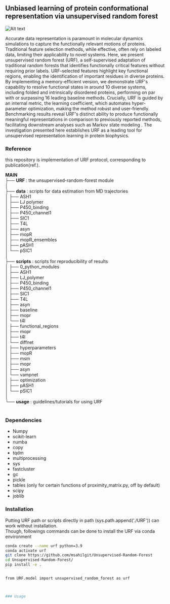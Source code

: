 ## Unbiased learning of protein conformational representation via unsupervised random forest

![Alt text](urf.png)

Accurate data representation is paramount in molecular dynamics simulations to capture the functionally relevant motions of proteins. Traditional feature selection methods, while effective, often rely on labeled data, limiting their applicability to novel systems. Here, we present unsupervised random forest (URF), a self-supervised adaptation of traditional random forests that identifies functionally critical features without requiring prior labels. URF-selected features highlight key functional regions, enabling the identification of important residues in diverse proteins. By implementing a memory-efficient version, we demonstrate URF's capability to resolve functional states in around 10 diverse systems, including folded and intrinsically disordered proteins, performing on par with or surpassing 16 leading baseline methods. Crucially, URF is guided by an internal metric, the learning coefficient, which automates hyper-parameter optimization, making the method robust and user-friendly. Benchmarking results reveal URF's distinct ability to produce functionally meaningful representations in comparison to previously reported methods, facilitating downstream analyses such as Markov state modeling . The investigation presented here establishes URF as a leading tool for unsupervised representation learning in protein biophysics.

### Reference
this repository is implementation of URF protocol, corresponding to publication(ref.).

**MAIN** <br>
 ├── **URF** : the unsupervised-random-forest module<br>
 │ <br>
 ├── **data** : scripts for data estimation from MD trajectories <br>
 │     ├── ASH1 <br>
 │     ├── LJ polymer <br>
 │     ├── P450_binding <br>
 │     ├── P450_channel1 <br>
 │     ├── SIC1 <br>
 │     ├── T4L <br>
 │     ├── asyn <br>
 │     ├── mopR <br>
 │     ├── mopR_ensembles <br>
 │     ├── pASH1 <br>
 │     └── pSIC1 <br>
 │ <br>
 ├── **scripts** : scripts for reproducibility of results <br>
 │     ├── 0_python_modules <br>
 │     ├── ASH1 <br>
 │     ├── LJ_polymer <br>
 │     ├── P450_binding <br>
 │     ├── P450_channel1 <br>
 │     ├── SIC1 <br>
 │     ├── T4L <br>
 │     ├── asyn <br>
 │     ├── baseline <br>
 │           ├── mopr    <br>
 │           └── t4l <br>
 │     ├── functional_regions <br>
 │           ├── mopr <br>
 │           ├── t4l <br>
 │           └── diffnet <br>
 │     ├── hyperparameters <br>
 │     ├── mopR <br>
 │     ├── msm <br>
 │           ├── mopr <br>
 │           ├── asyn <br>
 │           └── vampnet <br>
 │     ├── optimization <br>
 │     ├── pASH1 <br>
 │     └── pSIC1 <br>
 │ <br>
 └── **usage** : guidelines/tutorials for using URF  <br> <br>


### Dependencies 
- Numpy <br>
- scikit-learn <br>
- numba <br>
- copy <br>
- tqdm <br>
- multiprocessing <br>
- sys <br>
- fastcluster <br>
- gc <br>
- pickle <br>
- tables (only for certain functions of proximity_matrix.py, off by default) <br>
- scipy <br>
- joblib <br>

### Installation
Putting URF path or scripts directly in path (sys.path.append('./URF')) can work without installation. <br>
Though, followings commands can be done to install the URF via conda environment
```bash
conda create --name urf python=3.9
conda activate urf
git clone https://github.com/msahilgit/Unsupervised-Random-Forest
cd Unsupervised-Random-Forest/
pip install -e .


from URF.model import unsupervised_random_forest as urf



### Usage

